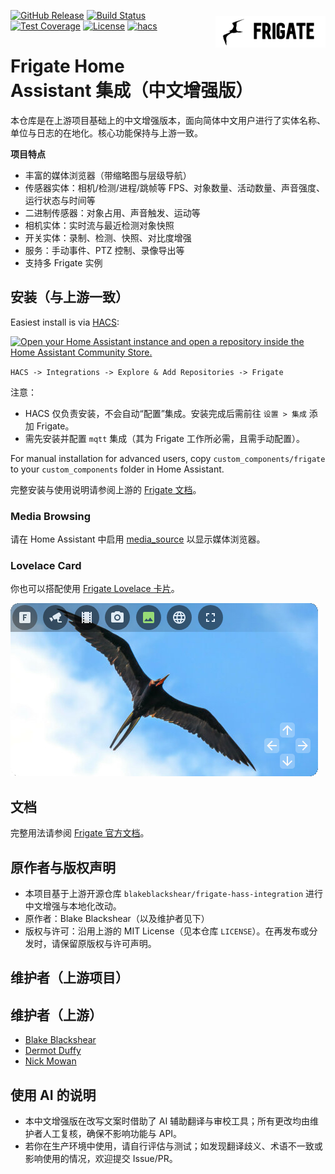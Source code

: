 <!-- markdownlint-disable first-line-heading -->
<!-- markdownlint-disable no-inline-html -->

<img src="https://raw.githubusercontent.com/blakeblackshear/frigate-hass-integration/master/images/frigate.png"
     alt="Frigate icon"
     width="35%"
     align="right"
     style="float: right; margin: 10px 0px 20px 20px;" />

[![GitHub Release](https://img.shields.io/github/release/blakeblackshear/frigate-hass-integration.svg?style=flat-square)](https://github.com/blakeblackshear/frigate-hass-integration/releases)
[![Build Status](https://img.shields.io/github/actions/workflow/status/blakeblackshear/frigate-hass-integration/build.yaml?branch=master&style=flat-square)](https://github.com/blakeblackshear/frigate-hass-integration/actions/workflows/build.yaml)
[![Test Coverage](https://img.shields.io/codecov/c/gh/blakeblackshear/frigate-hass-integration?style=flat-square)](https://app.codecov.io/gh/blakeblackshear/frigate-hass-integration/)
[![License](https://img.shields.io/github/license/blakeblackshear/frigate-hass-integration.svg?style=flat-square)](LICENSE)
[![hacs](https://img.shields.io/badge/HACS-default-orange.svg?style=flat-square)](https://hacs.xyz)

# Frigate Home Assistant 集成（中文增强版）

本仓库是在上游项目基础上的中文增强版本，面向简体中文用户进行了实体名称、单位与日志的在地化。核心功能保持与上游一致。

**项目特点**

- 丰富的媒体浏览器（带缩略图与层级导航）
- 传感器实体：相机/检测/进程/跳帧等 FPS、对象数量、活动数量、声音强度、运行状态与时间等
- 二进制传感器：对象占用、声音触发、运动等
- 相机实体：实时流与最近检测对象快照
- 开关实体：录制、检测、快照、对比度增强
- 服务：手动事件、PTZ 控制、录像导出等
- 支持多 Frigate 实例

## 安装（与上游一致）

Easiest install is via [HACS](https://hacs.xyz/):

[![Open your Home Assistant instance and open a repository inside the Home Assistant Community Store.](https://my.home-assistant.io/badges/hacs_repository.svg)](https://my.home-assistant.io/redirect/hacs_repository/?owner=blakeblackshear&repository=frigate-hass-integration&category=integration)

`HACS -> Integrations -> Explore & Add Repositories -> Frigate`

注意：

- HACS 仅负责安装，不会自动“配置”集成。安装完成后需前往 `设置 > 集成` 添加 Frigate。
- 需先安装并配置 `mqtt` 集成（其为 Frigate 工作所必需，且需手动配置）。

For manual installation for advanced users, copy `custom_components/frigate` to
your `custom_components` folder in Home Assistant.

完整安装与使用说明请参阅上游的 [Frigate 文档](https://docs.frigate.video/integrations/home-assistant/)。

### Media Browsing

请在 Home Assistant 中启用 [media_source](https://www.home-assistant.io/integrations/media_source/) 以显示媒体浏览器。

### Lovelace Card

你也可以搭配使用 [Frigate Lovelace 卡片](https://github.com/dermotduffy/frigate-hass-card)。

<img src="https://raw.githubusercontent.com/blakeblackshear/frigate-hass-integration/master/images/lovelace-card.png">

## 文档

完整用法请参阅 [Frigate 官方文档](https://docs.frigate.video/integrations/home-assistant/)。

## 原作者与版权声明

- 本项目基于上游开源仓库 `blakeblackshear/frigate-hass-integration` 进行中文增强与本地化改动。
- 原作者：Blake Blackshear（以及维护者见下）
- 版权与许可：沿用上游的 MIT License（见本仓库 `LICENSE`）。在再发布或分发时，请保留原版权与许可声明。

## 维护者（上游项目）

## 维护者（上游）

- [Blake Blackshear](https://github.com/blakeblackshear/)
- [Dermot Duffy](https://github.com/dermotduffy/)
- [Nick Mowan](https://github.com/NickM-27)

## 使用 AI 的说明

- 本中文增强版在改写文案时借助了 AI 辅助翻译与审校工具；所有更改均由维护者人工复核，确保不影响功能与 API。
- 若你在生产环境中使用，请自行评估与测试；如发现翻译歧义、术语不一致或影响使用的情况，欢迎提交 Issue/PR。
